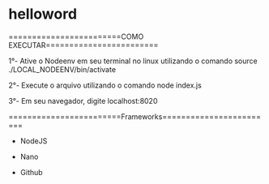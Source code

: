 # helloword

========================COMO EXECUTAR========================

1°- Ative o Nodeenv em seu terminal no linux utilizando o comando source ./LOCAL_NODEENV/bin/activate 

2°- Execute o arquivo utilizando o comando node index.js

3°- Em seu navegador, digite localhost:8020 


========================Frameworks========================

- NodeJS

- Nano

- Github
